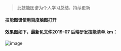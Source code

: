 >此技能图谱为个人学习总结，持续更新
#### 技能图谱使用百度脑图打开
#### 效果图如下，最新见文件2019-07 后端研发技能清单.km：
![image](https://github.com/dedu18/PersonalSkillMap/blob/master/2019-07%20%E5%90%8E%E7%AB%AF%E7%A0%94%E5%8F%91%E6%8A%80%E8%83%BD%E6%B8%85%E5%8D%951.png)